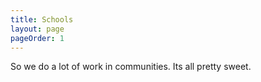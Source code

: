 ```yaml
---
title: Schools
layout: page
pageOrder: 1
---
```


So we do a lot of work in communities.  Its all pretty sweet.